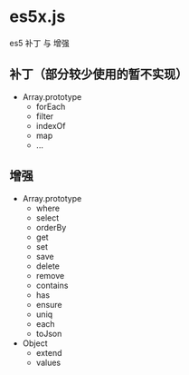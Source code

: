 # es5x.js
es5 补丁 与 增强

## 补丁（部分较少使用的暂不实现）
* Array.prototype
	* forEach
	* filter
	* indexOf
	* map
	* ...

## 增强
* Array.prototype
	* where
	* select
	* orderBy
	* get
	* set
	* save
	* delete
	* remove
	* contains
	* has
	* ensure
	* uniq
	* each
	* toJson
* Object
	* extend
	* values
